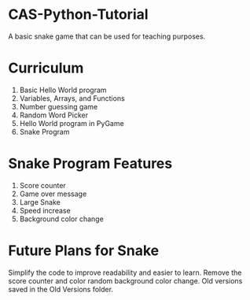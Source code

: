 # CAS-Python-Tutorial
A basic snake game that can be used for teaching purposes.

# Curriculum
1. Basic Hello World program
2. Variables, Arrays, and Functions
3. Number guessing game
4. Random Word Picker
5. Hello World program in PyGame
6. Snake Program

# Snake Program Features
1. Score counter
2. Game over message
3. Large Snake
4. Speed increase
5. Background color change

# Future Plans for Snake
Simplify the code to improve readability and easier to learn. Remove the score counter and color random background color change. Old versions saved in the Old Versions folder.
